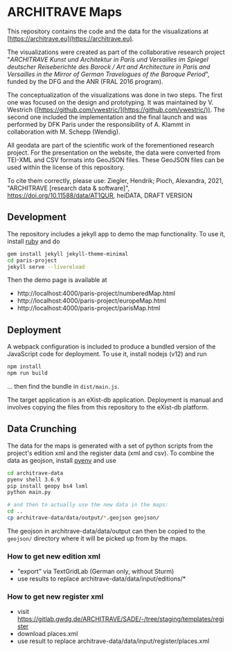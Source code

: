 # ARCHITRAVE Maps

This repository contains the code and the data for the visualizations at
[https://architrave.eu](https://architrave.eu).

The visualizations were created as part of the collaborative research project "*ARCHITRAVE Kunst und Architektur in Paris und Versailles im Spiegel deutscher Reiseberichte des Barock / Art and Architecture in Paris and Versailles in the Mirror of German Travelogues of the Baroque Period*", funded by the DFG and the ANR (FRAL 2016 program). 

The conceptualization of the visualizations was done in two steps. The first one was focused on the design and prototyping. It was maintained by V. Westrich ([https://github.com/vwestric/](https://github.com/vwestric/)). The second one included the implementation and the final launch and was performed by DFK Paris under the responsibility of A. Klammt in collaboration with M. Schepp (Wendig).

All geodata are part of the scientific work of the forementioned research project. For the presentation on the website, the data were converted from TEI-XML and CSV formats into GeoJSON files. These GeoJSON files can be used within the license of this repository. 

To cite them correctly, please use: Ziegler, Hendrik; Pioch, Alexandra, 2021, "ARCHITRAVE [research data & software]", https://doi.org/10.11588/data/AT1QUR, heiDATA, DRAFT VERSION 

      

## Development

The repository includes a jekyll app to demo the map functionality. To use it,
install [ruby](https://www.ruby-lang.org) and do

```bash
gem install jekyll jekyll-theme-minimal
cd paris-project
jekyll serve --livereload
```

Then the demo page is available at

* http://localhost:4000/paris-project/numberedMap.html
* http://localhost:4000/paris-project/europeMap.html
* http://localhost:4000/paris-project/parisMap.html

## Deployment

A webpack configuration is included to produce a bundled version of the
JavaScript code for deployment. To use it, install nodejs (v12) and run

```bash
npm install
npm run build
```

... then find the bundle in `dist/main.js`.

The target application is an eXist-db application. Deployment is manual and
involves copying the files from this repository to the eXist-db platform.

## Data Crunching

The data for the maps is generated with a set of python scripts from the
project's edition xml and the register data (xml and csv). To combine the data
as geojson, install [pyenv](https://github.com/pyenv/pyenv) and use

```bash
cd architrave-data
pyenv shell 3.6.9
pip install geopy bs4 lxml
python main.py

# and then to actually use the new data in the maps:
cd ..
cp architrave-data/data/output/*.geojson geojson/
```

The geojson in architrave-data/data/output can then be copied to the `geojson/`
directory where it will be picked up from by the maps.

### How to get new edition xml

* "export" via TextGridLab (German only, without Sturm)
* use results to replace architrave-data/data/input/editions/*

<!--### How to get new register csv

* visit the team's register google sheet
* download as .ods
* open the ods and "save a copy" as .csv (field delimiter: |, string delimiter: ")
* use result to replace architrave-data/data/input/PlacesRegister_current.csv -->

<!-- Ich kann mir gerade nicht vorstellen, dass es die Google Spreadsheets öffentlich zugänglich geben wird. Idealerweise müssten sie eigentlich mit in das Textgridrepo.-->

### How to get new register xml

* visit https://gitlab.gwdg.de/ARCHITRAVE/SADE/-/tree/staging/templates/register
* download places.xml
* use result to replace architrave-data/data/input/register/places.xml

